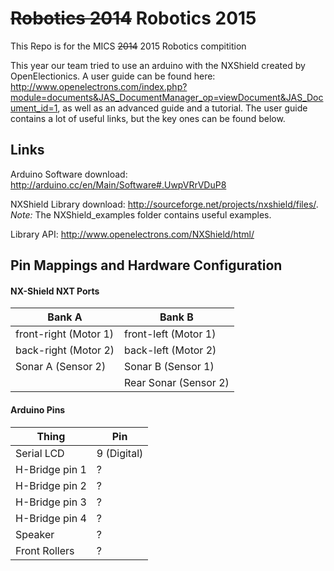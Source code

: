 ~~Robotics 2014~~ Robotics 2015
============

This Repo is for the MICS ~~2014~~ 2015 Robotics compitition

This year our team tried to use an arduino with the NXShield created by OpenElectionics.
A user guide can be found here: http://www.openelectrons.com/index.php?module=documents&JAS_DocumentManager_op=viewDocument&JAS_Document_id=1, as well as an advanced guide and a tutorial.
The user guide contains a lot of useful links, but the key ones can be found below.

## Links

Arduino Software download: http://arduino.cc/en/Main/Software#.UwpVRrVDuP8

NXShield Library download: http://sourceforge.net/projects/nxshield/files/. _Note:_ The NXShield_examples folder contains useful examples.

Library API: http://www.openelectrons.com/NXShield/html/

## Pin Mappings and Hardware Configuration

#### NX-Shield NXT Ports
|Bank A         |Bank B          |
| ------------- | -------------- |
|front-right (Motor 1)| front-left (Motor 1) |
|back-right (Motor 2) | back-left (Motor 2)  |
|Sonar A (Sensor 2)   | Sonar B (Sensor 1)   |
|                     | Rear Sonar (Sensor 2)|

#### Arduino Pins
|Thing          |Pin             |
|---------------|----------------|
|Serial LCD     |9 (Digital)     |
|H-Bridge pin 1 | ?              |
|H-Bridge pin 2 | ?              |
|H-Bridge pin 3 | ?              |
|H-Bridge pin 4 | ?              |
|Speaker        | ?              |
|Front Rollers  | ?              |



